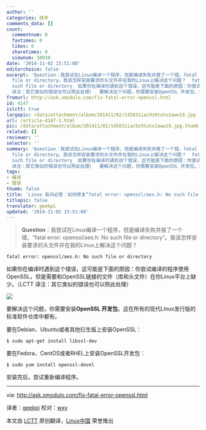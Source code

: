 ```yaml
---
author: ''
categories: 技术
comments_data: []
count:
  commentnum: 0
  favtimes: 0
  likes: 0
  sharetimes: 0
  viewnum: 38030
date: '2014-11-02 15:51:00'
editorchoice: false
excerpt: 'Question：我尝试在Linux编译一个程序，但是编译失败并报了一个错，fatal error: openssl/aes.h: No such
  file or directory。我该怎样安装要求的头文件并在我的Linux上解决这个问题？  fatal error: openssl/aes.h: No
  such file or directory  如果你在编译时遇到这个错误，这可能是下面的原因：你尝试编译的程序使用OpenSSL，但是需要和OpenSSL链接的文件（库和头文件）在你Linux平台上缺少。（LCTT
  译注：其它类似的错误也可以照此处理）  要解决这个问题，你需要安装OpenSSL 开发包，这在所有的现代Linux发行版的标准软件仓库中都有'
fromurl: http://ask.xmodulo.com/fix-fatal-error-openssl.html
id: 4147
islctt: true
largepic: /data/attachment/album/201411/02/145831iac9z9tuto1aww19.jpg
url: /article-4147-1.html
pic: /data/attachment/album/201411/02/145831iac9z9tuto1aww19.jpg.thumb.jpg
related: []
reviewer: ''
selector: ''
summary: 'Question：我尝试在Linux编译一个程序，但是编译失败并报了一个错，fatal error: openssl/aes.h: No such
  file or directory。我该怎样安装要求的头文件并在我的Linux上解决这个问题？  fatal error: openssl/aes.h: No
  such file or directory  如果你在编译时遇到这个错误，这可能是下面的原因：你尝试编译的程序使用OpenSSL，但是需要和OpenSSL链接的文件（库和头文件）在你Linux平台上缺少。（LCTT
  译注：其它类似的错误也可以照此处理）  要解决这个问题，你需要安装OpenSSL 开发包，这在所有的现代Linux发行版的标准软件仓库中都有'
tags:
- 编译
- 错误
thumb: false
title: 'Linux 有问必答：如何修复“fatal error: openssl/aes.h: No such file or directory'
titlepic: false
translator: geekpi
updated: '2014-11-02 15:51:00'
---
```



> 
> **Question**：我尝试在Linux编译一个程序，但是编译失败并报了一个错，“fatal error: openssl/aes.h: No such file or directory”。我该怎样安装要求的头文件并在我的Linux上解决这个问题？
> 
> 
> 



```
fatal error: openssl/aes.h: No such file or directory

```

如果你在编译时遇到这个错误，这可能是下面的原因：你尝试编译的程序使用OpenSSL，但是需要和OpenSSL链接的文件（库和头文件）在你Linux平台上缺少。（LCTT 译注：其它类似的错误也可以照此处理）


![](/data/attachment/album/201411/02/145831iac9z9tuto1aww19.jpg)


要解决这个问题，你需要安装**OpenSSL 开发包**，这在所有的现代Linux发行版的标准软件仓库中都有。


要在Debian、Ubuntu或者其他衍生版上安装OpenSSL：



```
$ sudo apt-get install libssl-dev

```

要在Fedora、CentOS或者RHEL上安装OpenSSL开发包：



```
$ sudo yum install openssl-devel

```

安装完后，尝试重新编译程序。




---


via: <http://ask.xmodulo.com/fix-fatal-error-openssl.html>


译者：[geekpi](https://github.com/geekpi) 校对：[wxy](https://github.com/wxy)


本文由 [LCTT](https://github.com/LCTT/TranslateProject) 原创翻译，[Linux中国](http://linux.cn/) 荣誉推出